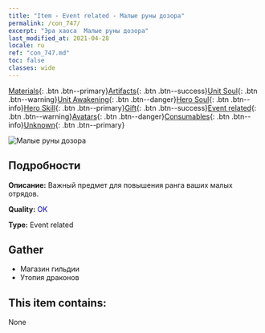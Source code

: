 ```yaml
---
title: "Item - Event related - Малые руны дозора"
permalink: /con_747/
excerpt: "Эра хаоса  Малые руны дозора"
last_modified_at: 2021-04-28
locale: ru
ref: "con_747.md"
toc: false
classes: wide
---
```

 [Materials](/ItemsRU/){: .btn .btn--primary}[Artifacts](/ItemsRU/Artifacts/){: .btn .btn--success}[Unit Soul](/ItemsRU/UnitSoul/){: .btn .btn--warning}[Unit Awakening](/ItemsRU/UnitAwakening/){: .btn .btn--danger}[Hero Soul](/ItemsRU/HeroSoul/){: .btn .btn--info}[Hero Skill](/ItemsRU/HeroSkill/){: .btn .btn--primary}[Gift](/ItemsRU/Gift/){: .btn .btn--success}[Event related](/ItemsRU/Events/){: .btn .btn--warning}[Avatars](/ItemsRU/Avatars/){: .btn .btn--danger}[Consumables](/ItemsRU/Consumables/){: .btn .btn--info}[Unknown](/ItemsRU/Unknown/){: .btn .btn--primary}

 ![Малые руны дозора](/images/t/i_tool_tujian6.png)

## Подробности
 **Описание:** Важный предмет для повышения ранга ваших малых отрядов.

 **Quality:** <span style="color: #0000CD">OK</span>

 **Type:** Event related

## Gather

*    Магазин гильдии 
*    Утопия драконов 

## This item contains:

  None

